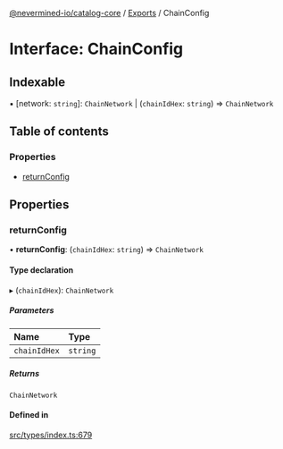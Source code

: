 [@nevermined-io/catalog-core](../README.md) / [Exports](../modules.md) / ChainConfig

# Interface: ChainConfig

## Indexable

▪ [network: `string`]: `ChainNetwork` \| (`chainIdHex`: `string`) => `ChainNetwork`

## Table of contents

### Properties

- [returnConfig](ChainConfig.md#returnconfig)

## Properties

### returnConfig

• **returnConfig**: (`chainIdHex`: `string`) => `ChainNetwork`

#### Type declaration

▸ (`chainIdHex`): `ChainNetwork`

##### Parameters

| Name | Type |
| :------ | :------ |
| `chainIdHex` | `string` |

##### Returns

`ChainNetwork`

#### Defined in

[src/types/index.ts:679](https://github.com/nevermined-io/components-catalog/blob/122c81c/lib/src/types/index.ts#L679)
